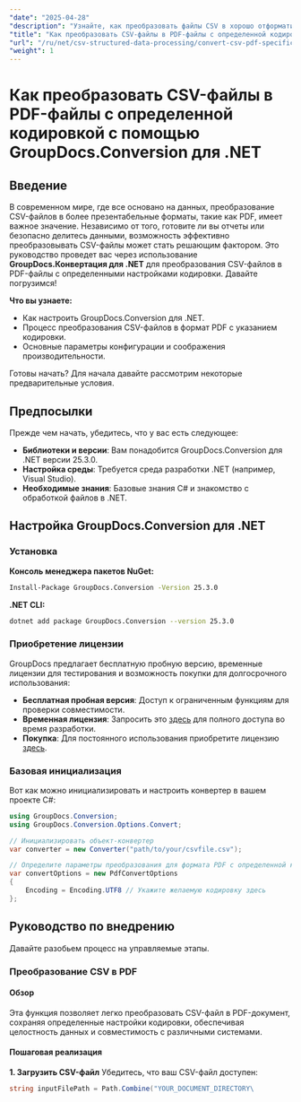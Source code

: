 ```yaml
---
"date": "2025-04-28"
"description": "Узнайте, как преобразовать файлы CSV в хорошо отформатированные PDF-файлы, используя определенные настройки кодирования с GroupDocs.Conversion для .NET. Следуйте этому пошаговому руководству, чтобы оптимизировать задачи по обработке данных."
"title": "Как преобразовать CSV-файлы в PDF-файлы с определенной кодировкой с помощью GroupDocs.Conversion для .NET"
"url": "/ru/net/csv-structured-data-processing/convert-csv-pdf-specific-encoding-groupdocs-net/"
"weight": 1
---
```


# Как преобразовать CSV-файлы в PDF-файлы с определенной кодировкой с помощью GroupDocs.Conversion для .NET

## Введение
В современном мире, где все основано на данных, преобразование CSV-файлов в более презентабельные форматы, такие как PDF, имеет важное значение. Независимо от того, готовите ли вы отчеты или безопасно делитесь данными, возможность эффективно преобразовывать CSV-файлы может стать решающим фактором. Это руководство проведет вас через использование **GroupDocs.Конвертация для .NET** для преобразования CSV-файлов в PDF-файлы с определенными настройками кодировки. Давайте погрузимся!

**Что вы узнаете:**
- Как настроить GroupDocs.Conversion для .NET.
- Процесс преобразования CSV-файлов в формат PDF с указанием кодировки.
- Основные параметры конфигурации и соображения производительности.

Готовы начать? Для начала давайте рассмотрим некоторые предварительные условия.

## Предпосылки
Прежде чем начать, убедитесь, что у вас есть следующее:
- **Библиотеки и версии**: Вам понадобится GroupDocs.Conversion для .NET версии 25.3.0.
- **Настройка среды**: Требуется среда разработки .NET (например, Visual Studio).
- **Необходимые знания**: Базовые знания C# и знакомство с обработкой файлов в .NET.

## Настройка GroupDocs.Conversion для .NET
### Установка
**Консоль менеджера пакетов NuGet:**

```bash
Install-Package GroupDocs.Conversion -Version 25.3.0
```

**\.NET CLI:**

```bash
dotnet add package GroupDocs.Conversion --version 25.3.0
```
### Приобретение лицензии
GroupDocs предлагает бесплатную пробную версию, временные лицензии для тестирования и возможность покупки для долгосрочного использования:
- **Бесплатная пробная версия**: Доступ к ограниченным функциям для проверки совместимости.
- **Временная лицензия**: Запросить это [здесь](https://purchase.groupdocs.com/temporary-license/) для полного доступа во время разработки.
- **Покупка**: Для постоянного использования приобретите лицензию [здесь](https://purchase.groupdocs.com/buy).

### Базовая инициализация
Вот как можно инициализировать и настроить конвертер в вашем проекте C#:
```csharp
using GroupDocs.Conversion;
using GroupDocs.Conversion.Options.Convert;

// Инициализировать объект-конвертер
var converter = new Converter("path/to/your/csvfile.csv");

// Определите параметры преобразования для формата PDF с определенной кодировкой
var convertOptions = new PdfConvertOptions
{
    Encoding = Encoding.UTF8 // Укажите желаемую кодировку здесь
};
```

## Руководство по внедрению
Давайте разобьем процесс на управляемые этапы.
### Преобразование CSV в PDF
#### Обзор
Эта функция позволяет легко преобразовать CSV-файл в PDF-документ, сохраняя определенные настройки кодировки, обеспечивая целостность данных и совместимость с различными системами.
#### Пошаговая реализация
**1. Загрузить CSV-файл**
Убедитесь, что ваш CSV-файл доступен:
```csharp
string inputFilePath = Path.Combine("YOUR_DOCUMENT_DIRECTORY\